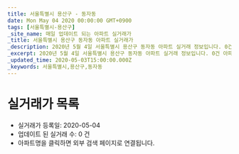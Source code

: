 ```yaml
---
title: 서울특별시 용산구 - 동자동
date: Mon May 04 2020 00:00:00 GMT+0900
tags: [서울특별시-용산구]
_site_name: 매일 업데이트 되는 아파트 실거래가
_title: 서울특별시 용산구 동자동 아파트 실거래가
_description: 2020년 5월 4일 서울특별시 용산구 동자동 아파트 실거래 정보입니다. 0건 아파트 정보가 있습니다.
_excerpt: 2020년 5월 4일 서울특별시 용산구 동자동 아파트 실거래 정보입니다. 0건 아파트 정보가 있습니다.
_updated_time: 2020-05-03T15:00:00.000Z
_keywords: 서울특별시,용산구,동자동
---
```






# 실거래가 목록
- 실거래가 등록일: 2020-05-04
- 업데이트 된 실거래 수: 0 건
- 아파트명을 클릭하면 외부 검색 페이지로 연결됩니다.




